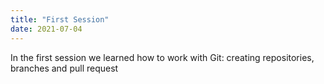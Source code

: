 ```yaml
---
title: "First Session"
date: 2021-07-04
---
```


In the first session we learned how to work with Git: creating repositories, branches and pull request
